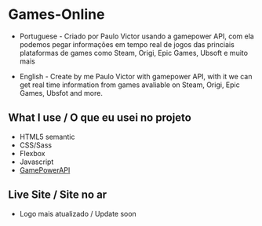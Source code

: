 # Games-Online

 - Portuguese - Criado por Paulo Victor usando a gamepower API, com ela podemos pegar informações em tempo real de jogos das princiais plataformas de games como Steam, Origi, Epic Games, Ubsoft e muito mais 

 - English - Create by me Paulo Victor with gamepower API, with it we can get real time information from games avaliable on Steam, Origi, Epic Games, Ubsfot and more.

 ## What I use / O que eu usei no projeto
  
  - HTML5 semantic
  - CSS/Sass
  - Flexbox
  - Javascript
  - [GamePowerAPI](https://www.gamerpower.com/api-read)

## Live Site / Site no ar 
 - Logo mais atualizado / Update soon

